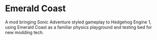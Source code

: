 # Emerald Coast
A mod bringing Sonic Adventure styled gameplay to Hedgehog Engine 1, using Emerald Coast as a familiar physics playground and testing bed for new modding tech.
